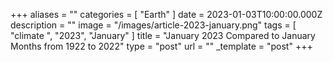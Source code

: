 +++
aliases = ""
categories = [ "Earth" ]
date = 2023-01-03T10:00:00.000Z
description = ""
image = "/images/article-2023-january.png"
tags = [ "climate ", "2023", "January" ]
title = "January 2023 Compared to January Months from 1922 to 2022"
type = "post"
url = ""
_template = "post"
+++

